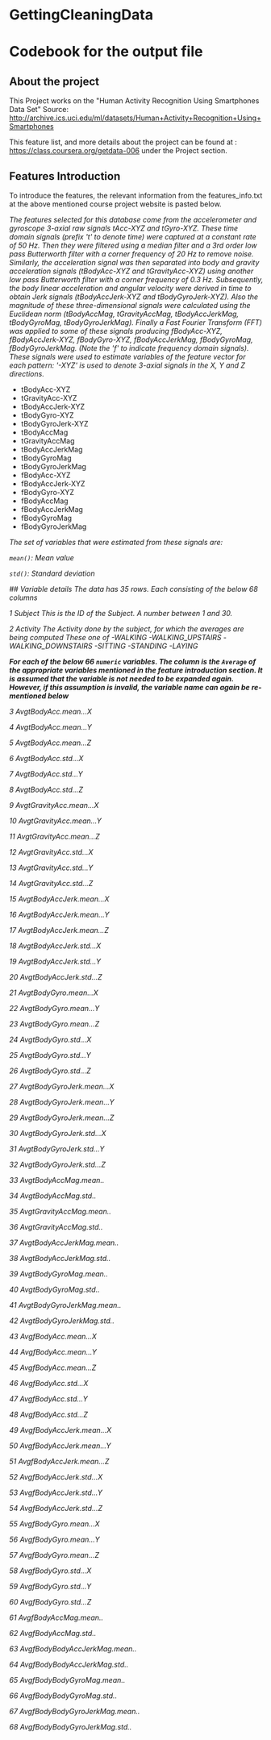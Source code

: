 GettingCleaningData
===================

# Codebook for the output file

## About the project
This Project works on the "Human Activity Recognition Using Smartphones Data Set" 
Source: http://archive.ics.uci.edu/ml/datasets/Human+Activity+Recognition+Using+Smartphones

This feature list, and more details about the project can be found at : https://class.coursera.org/getdata-006 under the Project section.

## Features Introduction
To introduce the features, the relevant information from the features_info.txt at the above mentioned course project website is pasted below.

<i>
The features selected for this database come from the accelerometer and gyroscope 3-axial raw signals tAcc-XYZ and tGyro-XYZ. These time domain signals (prefix 't' to denote time) were captured at a constant rate of 50 Hz. Then they were filtered using a median filter and a 3rd order low pass Butterworth filter with a corner frequency of 20 Hz to remove noise. Similarly, the acceleration signal was then separated into body and gravity acceleration signals (tBodyAcc-XYZ and tGravityAcc-XYZ) using another low pass Butterworth filter with a corner frequency of 0.3 Hz. 
</i>
<i>
Subsequently, the body linear acceleration and angular velocity were derived in time to obtain Jerk signals (tBodyAccJerk-XYZ and tBodyGyroJerk-XYZ). Also the magnitude of these three-dimensional signals were calculated using the Euclidean norm (tBodyAccMag, tGravityAccMag, tBodyAccJerkMag, tBodyGyroMag, tBodyGyroJerkMag). 
</i>
<i>
Finally a Fast Fourier Transform (FFT) was applied to some of these signals producing fBodyAcc-XYZ, fBodyAccJerk-XYZ, fBodyGyro-XYZ, fBodyAccJerkMag, fBodyGyroMag, fBodyGyroJerkMag. (Note the 'f' to indicate frequency domain signals). 
</i>

<i>
These signals were used to estimate variables of the feature vector for each pattern:  
'-XYZ' is used to denote 3-axial signals in the X, Y and Z directions.
</i>

- tBodyAcc-XYZ
- tGravityAcc-XYZ
- tBodyAccJerk-XYZ
- tBodyGyro-XYZ
- tBodyGyroJerk-XYZ
- tBodyAccMag
- tGravityAccMag
- tBodyAccJerkMag
- tBodyGyroMag
- tBodyGyroJerkMag
- fBodyAcc-XYZ
- fBodyAccJerk-XYZ
- fBodyGyro-XYZ
- fBodyAccMag
- fBodyAccJerkMag
- fBodyGyroMag
- fBodyGyroJerkMag

<i>The set of variables that were estimated from these signals are: 

<i>`mean()`: Mean value

<i>`std()`: Standard deviation

</i>
## Variable details
The data has 35 rows. Each consisting of the below 68 columns

1 Subject
This is the ID of the Subject. A number between 1 and 30.

2 Activity
The Activity done by the subject, for which the averages are being computed
These one of
-WALKING
-WALKING_UPSTAIRS
-WALKING_DOWNSTAIRS
-SITTING
-STANDING
-LAYING

**For each of the below 66 `numeric` variables. The column is the `Average` of the appropriate variables mentioned in the feature introduction section.
It is assumed that the variable is not needed to be expanded again. However, if this assumption is invalid, the variable name can again be 
re-mentioned below**
 
3 AvgtBodyAcc.mean...X

4 AvgtBodyAcc.mean...Y

5 AvgtBodyAcc.mean...Z

6 AvgtBodyAcc.std...X

7 AvgtBodyAcc.std...Y

8 AvgtBodyAcc.std...Z

9 AvgtGravityAcc.mean...X

10 AvgtGravityAcc.mean...Y

11 AvgtGravityAcc.mean...Z

12 AvgtGravityAcc.std...X

13 AvgtGravityAcc.std...Y

14 AvgtGravityAcc.std...Z

15 AvgtBodyAccJerk.mean...X

16 AvgtBodyAccJerk.mean...Y

17 AvgtBodyAccJerk.mean...Z

18 AvgtBodyAccJerk.std...X

19 AvgtBodyAccJerk.std...Y

20 AvgtBodyAccJerk.std...Z

21 AvgtBodyGyro.mean...X

22 AvgtBodyGyro.mean...Y

23 AvgtBodyGyro.mean...Z

24 AvgtBodyGyro.std...X

25 AvgtBodyGyro.std...Y

26 AvgtBodyGyro.std...Z

27 AvgtBodyGyroJerk.mean...X

28 AvgtBodyGyroJerk.mean...Y

29 AvgtBodyGyroJerk.mean...Z

30 AvgtBodyGyroJerk.std...X

31 AvgtBodyGyroJerk.std...Y

32 AvgtBodyGyroJerk.std...Z

33 AvgtBodyAccMag.mean..

34 AvgtBodyAccMag.std..

35 AvgtGravityAccMag.mean..

36 AvgtGravityAccMag.std..

37 AvgtBodyAccJerkMag.mean..

38 AvgtBodyAccJerkMag.std..

39 AvgtBodyGyroMag.mean..

40 AvgtBodyGyroMag.std..

41 AvgtBodyGyroJerkMag.mean..

42 AvgtBodyGyroJerkMag.std..

43 AvgfBodyAcc.mean...X

44 AvgfBodyAcc.mean...Y

45 AvgfBodyAcc.mean...Z

46 AvgfBodyAcc.std...X

47 AvgfBodyAcc.std...Y

48 AvgfBodyAcc.std...Z

49 AvgfBodyAccJerk.mean...X

50 AvgfBodyAccJerk.mean...Y

51 AvgfBodyAccJerk.mean...Z

52 AvgfBodyAccJerk.std...X

53 AvgfBodyAccJerk.std...Y

54 AvgfBodyAccJerk.std...Z

55 AvgfBodyGyro.mean...X

56 AvgfBodyGyro.mean...Y

57 AvgfBodyGyro.mean...Z

58 AvgfBodyGyro.std...X

59 AvgfBodyGyro.std...Y

60 AvgfBodyGyro.std...Z

61 AvgfBodyAccMag.mean..

62 AvgfBodyAccMag.std..

63 AvgfBodyBodyAccJerkMag.mean..

64 AvgfBodyBodyAccJerkMag.std..

65 AvgfBodyBodyGyroMag.mean..

66 AvgfBodyBodyGyroMag.std..

67 AvgfBodyBodyGyroJerkMag.mean..

68 AvgfBodyBodyGyroJerkMag.std..

